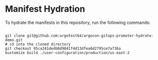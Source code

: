 
# Manifest Hydration

To hydrate the manifests in this repository, run the following commands:

```shell

git clone git@github.com:argotest64/argocon-gitops-promoter-hydrate-demo.git
# cd into the cloned directory
git checkout 95ca241dedb8d9841f4d13dfea6d2795ce7a736a
kustomize build ./user-configuration/production/us-east-2
```